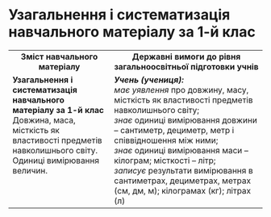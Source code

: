 # Узагальнення і систематизація навчального матеріалу за 1-й клас
<table>
  <tr>
    <td width="40%" align="center"><b>Зміст навчального матеріалу<b></td>
    <td width="60%" align="center"><b>Державні вимоги до рівня загальноосвітньої підготовки учнів</b></td>
  </tr>
  <tr>
    <td width="40%" style="vertical-align:top !important;"><b>Узагальнення і систематизація навчального матеріалу за
1-й клас</b><br>
Довжина, маса, місткість як властивості предметів навколишнього світу.<br>
Одиниці вимірювання величин.<br></td>
    <td width="60%" style="vertical-align:top !important;"><i><b>Учень (учениця):</b></i><br>
<i>має уявлення</i> про довжину, масу, місткість як властивості предметів навколишнього світу;<br>
<i>знає</i> одиниці вимірювання довжини –  сантиметр, дециметр, метр і співвідношення між ними;<br> 
<i>знає</i> одиниці вимірювання маси – кілограм; місткості – літр;<br>
<i>записує</i> результати вимірювання в  сантиметрах, дециметрах, метрах  (см, дм, м);  кілограмах (кг); літрах (л)<br></td>
  </tr>
</table>
